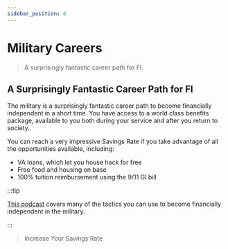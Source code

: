 ```yaml
---
sidebar_position: 6
---
```


# Military Careers

>A surprisingly fantastic career path for FI.

## A Surprisingly Fantastic Career Path for FI

The military is a surprisingly fantastic career path to become financially independent in a short time. You have access to a world class benefits package, available to you both during your service and after you return to society. 

You can reach a very impressive Savings Rate if you take advantage of all the opportunities available, including:

- VA loans, which let you house hack for free
- Free food and housing on base
- 100% tuition reimbursement using the 9/11 GI bill

:::tip

[This podcast](https://themilitarywallet.com/financial-independence-early-retirement-military-salary/) covers many of the tactics you can use to become financially independent in the military.

:::

>Increase Your Savings Rate